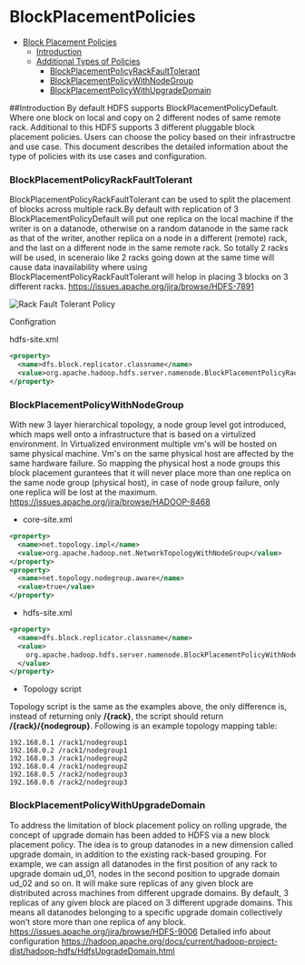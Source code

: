 <!---
  Licensed under the Apache License, Version 2.0 (the "License");
  you may not use this file except in compliance with the License.
  You may obtain a copy of the License at

   http://www.apache.org/licenses/LICENSE-2.0

  Unless required by applicable law or agreed to in writing, software
  distributed under the License is distributed on an "AS IS" BASIS,
  WITHOUT WARRANTIES OR CONDITIONS OF ANY KIND, either express or implied.
  See the License for the specific language governing permissions and
  limitations under the License. See accompanying LICENSE file.
-->

BlockPlacementPolicies
======================
* [Block Placement Policies](#Block_Placement_Policies)
	* [Introduction](#Introduction)
	* [Additional Types of Policies](#Policy_Types)
		* [BlockPlacementPolicyRackFaultTolerant](#Block_PlacementPolicy_RackFaultTolerant)
		* [BlockPlacementPolicyWithNodeGroup](#BlockPlacementPolicy_With_NodeGroup)
		* [BlockPlacementPolicyWithUpgradeDomain](#BlockPlacementPolicy_With_UpgradeDomain)

##Introduction
By default HDFS supports BlockPlacementPolicyDefault. Where one block on local and copy on 2 different nodes of same remote rack. Additional to this HDFS supports 3 different pluggable block placement policies. Users can choose the policy based on their infrastructre and use case. This document describes the detailed information about the type of policies with its use cases and configuration.


### BlockPlacementPolicyRackFaultTolerant

BlockPlacementPolicyRackFaultTolerant can be used to split the placement of blocks across multiple rack.By default with replication of 3 BlockPlacementPolicyDefault will  put one replica on the local machine if the writer is on a datanode, otherwise on a random datanode in the same rack as that of the writer, another replica on a node in a different (remote) rack, and the last on a different node in the same remote rack. So totally 2 racks will be used, in sceneraio like 2 racks going down at the same time will cause data inavailability where using BlockPlacementPolicyRackFaultTolerant will helop in placing 3 blocks on 3 different racks.
https://issues.apache.org/jira/browse/HDFS-7891

![Rack Fault Tolerant Policy](images/RackFaultTolerant.jpg)

Configration

hdfs-site.xml

```xml
<property>
  <name>dfs.block.replicator.classname</name>
  <value>org.apache.hadoop.hdfs.server.namenode.BlockPlacementPolicyRackFaultTolerant</value>
</property>
```


### BlockPlacementPolicyWithNodeGroup

With new 3 layer hierarchical topology, a node group level got introduced, which maps well onto a infrastructure that is based on a virtulized environment. In Virtualized environment multiple vm's will be hosted on same physical machine. Vm's on the same physical host are affected by the same hardware failure. So mapping the physical host a node groups this block placement gurantees that it will never place more than one replica on the same node group (physical host), in case of node group failure, only one replica will be lost at the maximum. 
https://issues.apache.org/jira/browse/HADOOP-8468


- core-site.xml

```xml
<property>
  <name>net.topology.impl</name>
  <value>org.apache.hadoop.net.NetworkTopologyWithNodeGroup</value>
</property>
<property>
  <name>net.topology.nodegroup.aware</name>
  <value>true</value>
</property>
```

- hdfs-site.xml

```xml
<property>
  <name>dfs.block.replicator.classname</name>
  <value>
    org.apache.hadoop.hdfs.server.namenode.BlockPlacementPolicyWithNodeGroup
  </value>
</property>
```

-    Topology script

Topology script is the same as the examples above, the only difference is,
instead of returning only **/{rack}**, the script should return
**/{rack}/{nodegroup}**. Following is an example topology mapping table:

```
192.168.0.1 /rack1/nodegroup1
192.168.0.2 /rack1/nodegroup1
192.168.0.3 /rack1/nodegroup2
192.168.0.4 /rack1/nodegroup2
192.168.0.5 /rack2/nodegroup3
192.168.0.6 /rack2/nodegroup3
```


### BlockPlacementPolicyWithUpgradeDomain

To address the limitation of block placement policy on rolling upgrade, the concept of upgrade domain has been added to HDFS via a new block placement policy. The idea is to group datanodes in a new dimension called upgrade domain, in addition to the existing rack-based grouping. For example, we can assign all datanodes in the first position of any rack to upgrade domain ud_01, nodes in the second position to upgrade domain ud_02 and so on.
It will make sure replicas of any given block are distributed across machines from different upgrade domains. By default, 3 replicas of any given block are placed on 3 different upgrade domains. This means all datanodes belonging to a specific upgrade domain collectively won’t store more than one replica of any block.
https://issues.apache.org/jira/browse/HDFS-9006
Detailed info about configuration https://hadoop.apache.org/docs/current/hadoop-project-dist/hadoop-hdfs/HdfsUpgradeDomain.html
